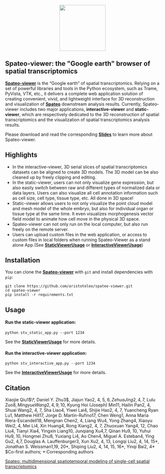 <p align="center">
  <img height="150" src="https://github.com/aristoteleo/spateo-viewer/blob/main/stviewer/assets/image/spateo_logo.png" />
</p>

## Spateo-viewer: the "Google earth" browser of spatial transcriptomics

[**Spateo-viewer**](https://github.com/aristoteleo/spateo-viewer) is the “Google earth” of spatial transcriptomics. 
Relying on a set of powerful libraries and tools in the Python ecosystem, such as Trame, PyVista, VTK, etc., it delivers 
a complete web application solution of creating convenient, vivid, and lightweight interface for 3D reconstruction and 
visualization of [**Spateo**](https://github.com/aristoteleo/spateo-release) downstream analysis results. Currently, 
Spateo-viewer includes two major applications, **interactive-viewer** and **static-viewer**, which are respectively 
dedicated to the 3D reconstruction of spatial transcriptomics and the visualization of spatial transcriptomics analysis results.

Please download and read the corresponding [**Slides**](https://github.com/aristoteleo/spateo-viewer/blob/main/usage/spateo-viewer.pdf) to learn more about Spateo-viewer.

## Highlights

* In the interactive-viewer, 3D serial slices of spatial transcriptomics datasets can be aligned to create 3D models. The 3D model can be also cleaned up by freely clipping and editing. 
* In the static-viewer, users can not only visualize gene expression, but also easily switch between raw and different types of normalized data or data layers. Users can also visualize all cell annotation information such as cell size, cell type, tissue type, etc. All done in 3D space!
* Static-viewer allows users to not only visualize the point cloud model and mesh model of the whole embryo, but also for individual organ or tissue type at the same time. It even visualizes morphogenesis vector field model to animate how cell move in the physical 3D space. 
* Spateo-viewer can not only run on the local computer, but also run freely on the remote server. 
* Users can upload custom files in the web application, or access to custom files in local folders when running Spateo-Viewer as a stand alone App.(See [**StaticViewerUsage**](https://github.com/aristoteleo/spateo-viewer/blob/main/usage/StaticViewerUsage.md) or [**InteractiveViewerUsage**](https://github.com/aristoteleo/spateo-viewer/blob/main/usage/InteractiveViewerUsage.md))

## Installation

You can clone the [**Spateo-viewer**](https://github.com/aristoteleo/spateo-viewer) with ``git`` and install dependencies with ``pip``:

    git clone https://github.com/aristoteleo/spateo-viewer.git
    cd spateo-viewer
    pip install -r requirements.txt

## Usage

#### Run the static-viewer application:

    python stv_static_app.py --port 1234

See the [**StaticViewerUsage**](https://github.com/aristoteleo/spateo-viewer/blob/main/usage/StaticViewerUsage.md) for more details.

#### Run the interactive-viewer application:

    python stv_interactive_app.py --port 1234

See the [**InteractiveViewerUsage**](https://github.com/aristoteleo/spateo-viewer/blob/main/usage/InteractiveViewerUsage.md) for more details.

## Citation

Xiaojie Qiu1$\*, Daniel Y. Zhu3$, Jiajun Yao2, 4, 5, 6$, Zehua Jing2, 4,7$, Lulu Zuo8$, Mingyue Wang2, 4, 9, 10$, Kyung
Hoi (Joseph) Min11, Hailin Pan2, 4, Shuai Wang2, 4, 7, Sha Liao4, Yiwei Lai4, Shijie Hao2, 4, 7, Yuancheng Ryan Lu1, 
Matthew Hill17, Jorge D. Martin-Rufino17, Chen Weng1, Anna Maria Riera-Escandell18, Mengnan Chen2, 4, Liang Wu4, Yong 
Zhang4, Xiaoyu Wei2, 4, Mei Li4, Xin Huang4, Rong Xiang2, 4, 7, Zhuoxuan Yang4, 12, Chao Liu4, Tianyi Xia4, Yingxin 
Liang10, Junqiang Xu4,7, Qinan Hu9, 10, Yuhui Hu9, 10, Hongmei Zhu8, Yuxiang Li4, Ao Chen4, Miguel A. Esteban4, Ying 
Gu2, 4,7, Douglas A. Lauffenburger3, Xun Xu2, 4, 13, Longqi Liu2, 4, 14, 15\*, Jonathan S. Weissman1,19, 20\*, Shiping 
Liu2, 4, 14, 15, 16\*, Yinqi Bai2, 4\*  $Co-first authors; *:Corresponding authors
 
[Spateo: multidimensional spatiotemporal modeling of single-cell spatial transcriptomics](https://www.biorxiv.org/content/10.1101/2022.12.07.519417v1)
